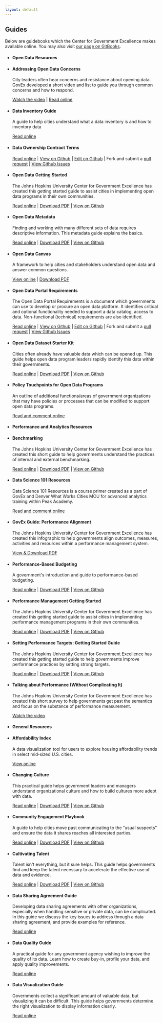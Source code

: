 ```yaml
---
layout: default
---
```


## <span class="glyphicon glyphicon-book"></span> Guides
Below are guidebooks which the Center for Government Excellence makes available online. You may also visit <a href="https://www.gitbook.com/@centerforgov">our page on GitBooks</a>.

<ul class="list-group">
  <li class="list-group-item">
    <h4>Open Data Resources</h4>
  </li>
  <li class="list-group-item">
    <h4>Addressing Open Data Concerns</h4>
    <p>City leaders often hear concerns and resistance about opening data. GovEx developed a short video and list to guide you through common concerns and how to respond.</p>
    <p>
      <a href="https://www.youtube.com/watch?v=70Zl9jXdzLo&feature=youtu.be">Watch the video</a> |
      <a href="/open-data/addressing-concerns/">Read online</a>
    </p>
  </li>
  <li class="list-group-item">
    <h4>Data Inventory Guide</h4>
    <p>A guide to help cities understand what a data inventory is and how to inventory data</p>
    <p>
      <a href="/data-governance/data-inventory/">Read online</a>
    </p>
  </li>
  <li class="list-group-item">
    <h4>Data Ownership Contract Terms</h4>
    <p></p>
    <p>
      <a href="/data-governance/data-ownership/">Read online</a> |
      <a href="https://github.com/govex/data-ownership/blob/master/README.md">View on Github</a> |
      <a href="https://github.com/govex/data-ownership/edit/master/README.md">Edit on Github</a> |
      Fork and submit a <a href="https://github.com/govex/data-ownership/pulls">pull request</a> |
      <a href="https://github.com/govex/data-ownership/issues">View Github Issues</a>
    </p>
  </li>
  <li class="list-group-item">
    <h4>Open Data Getting Started</h4>
    <p>The Johns Hopkins University Center for Government Excellence has created this getting started guide to assist cities in implementing open data programs in their own communities.</p>
    <p>
      <a href="http://centerforgov.gitbooks.io/open-data-getting-started/content/">Read online</a> |
      <a href="https://www.gitbook.com/download/pdf/book/centerforgov/open-data-getting-started">Download PDF</a> |
      <a href="https://github.com/govex/open-data-getting-started">View on Github</a>
    </p>
  </li>
  <li class="list-group-item">
    <h4>Open Data Metadata</h4>
    <p>Finding and working with many different sets of data requires descriptive information. This metadata guide explains the basics.</p>
    <p>
      <a href="https://www.gitbook.com/read/book/centerforgov/open-data-metadata-guide">Read online</a> |
      <a href="https://www.gitbook.com/download/pdf/book/centerforgov/open-data-metadata-guide">Download PDF</a> |
      <a href="https://github.com/govex/open-data-metadata-guide">View on Github</a>
    </p>
  </li>
  <li class="list-group-item">
    <h4>Open Data Canvas</h4>
    <p>A framework to help cities and stakeholders understand open data and answer common questions.</p>
    <p>
      <a href="https://render.githubusercontent.com/view/pdf?commit=d03ef6ac404a5854d7b6cdff56db6d2e946c4fa6&amp;enc_url=68747470733a2f2f7261772e67697468756275736572636f6e74656e742e636f6d2f676f7665782f676f7665782e6769746875622e696f2f643033656636616334303461353835346437623663646666353664623664326539343663346661362f6f70656e2d646174612f4f70656e2d446174612d43616e7661732e706466&amp;nwo=govex%2Fgovex.github.io&amp;path=open-data%2FOpen-Data-Canvas.pdf&amp;repository_id=37391248#b166f3f6-48de-4969-8095-5fb6f903ee28" target="_blank">View online</a> |
      <a href="https://raw.githubusercontent.com/govex/govex.github.io/d03ef6ac404a5854d7b6cdff56db6d2e946c4fa6/open-data/Open-Data-Canvas.pdf">Download PDF</a>
    </p>
  </li>
  <li class="list-group-item">
    <h4>Open Data Portal Requirements</h4>
    <p>The Open Data Portal Requirements is a document which governments can use to develop or procure an open data platform. It identifies critical and optional functionality needed to support a data catalog, access to data. Non-functional (technical) requirements are also identified.</p>
    <p>
      <a href="/open-data/portal-requirements/">Read online</a> |
      <a href="https://github.com/govex/open-data-portal-requirements/blob/master/README.md">View on Github</a> |
      <a href="https://github.com/govex/open-data-portal-requirements/edit/master/README.md">Edit on Github</a> |
      Fork and submit a <a href="https://github.com/govex/open-data-portal-requirements/pulls">pull request</a> |
      <a href="https://github.com/govex/open-data-portal-requirements/issues">View Github Issues</a>
    </p>
  </li>
  <li class="list-group-item">
    <h4>Open Data Dataset Starter Kit</h4>
    <p>Cities often already have valuable data which can be opened up. This guide helps open data program leaders rapidly identify this data within their governments.</p>
    <p>
      <a href="https://www.gitbook.com/read/book/centerforgov/dataset-inventory-guidelines">Read online</a> |
      <a href="https://www.gitbook.com/download/pdf/book/centerforgov/dataset-inventory-guidelines">Download PDF</a> |
      <a href="https://github.com/govex/open-data-inventory">View on Github</a>
    </p>
  </li>
  <li class="list-group-item">
    <h4>Policy Touchpoints for Open Data Programs</h4>
    <p>An outline of additional functions/areas of government organizations that may have policies or processes that can be modified to support open data programs.</p>
    <p>
      <a href="/open-data/policy-touchpoints/">Read and comment online</a>
    </p>
  </li>
  <li class="list-group-item">
    <h4>Performance and Analytics Resources</h4>
  </li>
  <li class="list-group-item">
    <h4>Benchmarking</h4>
    <p>The Johns Hopkins University Center for Government Excellence has created this short guide to help governments understand the practices of internal and external benchmarking.</p>
    <p>
      <a href="https://centerforgov.gitbooks.io/benchmarking/content/">Read online</a> |
      <a href="https://www.gitbook.com/book/centerforgov/benchmarking/details">Download PDF</a> |
      <a href="https://github.com/govex/benchmarking">View on Github</a>
    </p>
  </li>
  <li class="list-group-item">
    <h4>Data Science 101 Resources</h4>
    <p>Data Science 101 Resources is a course primer created as a part of GovEx and Denver What Works Cities MOU for advanced analytics training within Peak Academy.</p>
    <p>
      <a href="/data-science/101-resource/">Read and comment online</a>
    </p>
  </li>
  <li class="list-group-item">
    <h4>GovEx Guide: Performance Alignment</h4>
    <p>The Johns Hopkins University Center for Government Excellence has created this infographic to help governments align outcomes, measures, activities and resources within a performance management system.</p>
    <p>
      <a href="https://drive.google.com/open?id=0B9eOOc60hbhLUG55bURsSTZwdms">View & Download PDF</a>
    </p>
  </li>
  <li class="list-group-item">
    <h4>Performance-Based Budgeting</h4>
    <p>A government's introduction and guide to performance-based budgeting.</p>
    <p>
      <a href="https://www.gitbook.com/book/centerforgov/performance-based-budgeting/details">Read online</a> |
      <a href="https://www.gitbook.com/download/pdf/book/centerforgov/performance-based-budgeting">Download PDF</a> |
      <a href="https://github.com/govex/performance-based-budgeting">View on Github</a>
    </p>
  </li>
  <li class="list-group-item">
    <h4>Performance Management Getting Started</h4>
    <p>The Johns Hopkins University Center for Government Excellence has created this getting started guide to assist cities in implementing performance management programs in their own communities.</p>    
    <p>
      <a href="https://www.gitbook.com/read/book/centerforgov/performance-management-getting-started">Read online</a> |
      <a href="https://www.gitbook.com/download/pdf/book/centerforgov/performance-management-getting-started">Download PDF</a> |
      <a href="https://github.com/govex/performance-management-getting-started">View on Github</a>
    </p>
  </li>
  <li class="list-group-item">
    <h4>Setting Performance Targets: Getting Started Guide</h4>
    <p>The Johns Hopkins University Center for Government Excellence has created this getting started guide to help governments improve performance practices by setting strong targets.</p>
    <p>
      <a href="https://centerforgov.gitbooks.io/setting-performance-targets-getting-started-guide/content/">Read online</a> |
      <a href="https://www.gitbook.com/download/pdf/book/centerforgov/setting-performance-targets-getting-started-guide">Download PDF</a> |
      <a href="https://github.com/govex/setting-performance-targets-getting-started-guide">View on Github</a>
    </p>
  </li>
  <li class="list-group-item">
    <h4>Talking about Performance (Without Complicating It)</h4>
    <p>The Johns Hopkins University Center for Government Excellence has created this short survey to help governments get past the semantics and focus on the substance of performance measurement.</p>
    <p>
      <a href="https://youtu.be/Qa3gtv7TRxk">Watch the video</a>
    </p>
  </li>
  <li class="list-group-item">
    <h4>General Resources</h4>
  </li>
  <li class="list-group-item">
    <h4>Affordability Index</h4>
    <p>A data visualization tool for users to explore housing affordability trends in select mid-sized U.S. cities.</p>
    <p>
      <a href="/projects/affordability/">View online</a>
    </p>
  </li>
  <li class="list-group-item">
    <h4>Changing Culture</h4>
    <p>This practical guide helps government leaders and managers understand organizational culture and how to build cultures more adept with data.</p>
    <p>
      <a href="https://centerforgov.gitbooks.io/changing-culture/content/index.html">Read online</a> |
      <a href="https://www.gitbook.com/book/centerforgov/changing-culture/details">Download PDF</a> |
      <a href="https://github.com/govex/culture">View on Github</a>
    </p>
  </li>
  <li class="list-group-item">
    <h4>Community Engagement Playbook</h4>
    <p>A guide to help cities move past communicating to the “usual suspects” and ensure the data it shares reaches all interested parties.</p>
    <p>
      <a href="https://www.gitbook.com/book/centerforgov/community-engagement-playbook/details">Read online</a> |
      <a href="https://www.gitbook.com/download/pdf/book/centerforgov/community-engagement-playbook">Download PDF</a> |
      <a href="https://github.com/govex/community-engagement">View on Github</a>
    </p>
  </li>
  <li class="list-group-item">
    <h4>Cultivating Talent</h4>
    <p>Talent isn't everything, but it sure helps. This guide helps governments find and keep the talent necessary to accelerate the effective use of data and evidence.</p>
    <p>
      <a href="https://www.gitbook.com/book/centerforgov/cultivating-talent/details">Read online</a> |
      <a href="https://www.gitbook.com/download/pdf/book/centerforgov/cultivating-talent">Download PDF</a> |
      <a href="https://github.com/govex/Talent">View on Github</a>
    </p>
  </li>
  <li class="list-group-item">
    <h4>Data Sharing Agreement Guide</h4>
    <p>Developing data sharing agreements with other organizations, especially when handling sensitive or private data, can be complicated. In this guide we discuss the key issues to address through a data sharing agreement, and provide examples for reference.</p>
    <p>
      <a href="https://docs.google.com/document/d/1JuFvW76PPoZTG0c5QOAQ0iZ-Qe5uM2cF0Oiy71NGaYI/preview#">Read online</a>
    </p>
  </li>
  <li class="list-group-item">
    <h4>Data Quality Guide</h4>
    <p>A practical guide for any government agency wishing to improve the quality of its data. Learn how to create buy-in, profile your data, and apply quality improvements.</p>
    <p>
      <a href="https://docs.google.com/document/d/1wF57eAnHKRe5mXh5-CZsnsRJUQI6_d-uCeJl-YUQEnM/edit">Read online</a>
    </p>
  </li>  
  <li class="list-group-item">
    <h4>Data Visualization Guide</h4>
    <p>Governments collect a significant amount of valuable data, but visualizing it can be difficult. This guide helps governments determine the right visualization to display information clearly.</p>
    <p>
      <a href="/guides/dataviz/index.html">Read online</a>
    </p>
  </li>
</ul>
